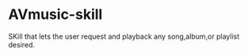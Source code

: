 # AVmusic-skill
SKill that lets the user request and playback any song,album,or playlist desired. 

